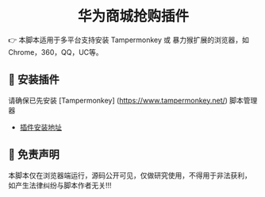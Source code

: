 
<h1 align="center">华为商城抢购插件</h1>
👉 本脚本适用于多平台支持安装 Tampermonkey 或 暴力猴扩展的浏览器，如Chrome，360，QQ，UC等。

## 💽 安装插件

请确保已先安装 [Tampermonkey] (https://www.tampermonkey.net/) 脚本管理器

- [插件安装地址](https://github.com/a6051529/vmall-rush-to-buy/raw/master/index.user.js)

## 📜 免责声明 
本脚本仅在浏览器端运行，源码公开可见，仅做研究使用，不得用于非法获利， 如产生法律纠纷与脚本作者无关!!!

